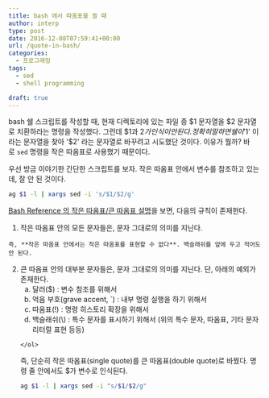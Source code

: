 ```yaml
---
title: bash 에서 따옴표를 쓸 때
author: interp
type: post
date: 2016-12-08T07:59:41+00:00
url: /quote-in-bash/
categories:
  - 프로그래밍
tags:
  - sed
  - shell programming

draft: true
---
```

bash 쉘 스크립트를 작성할 때, 현재 디렉토리에 있는 파일 중 $1 문자열을 $2 문자열로 치환하라는 명령을 작성했다. 그런데 $1과 $2가 인식이 안 된다. 정확히 말하면 쉘이 '$1' 이라는 문자열을 찾아 '$2' 라는 문자열로 바꾸려고 시도했단 것이다. 이유가 뭘까? 바로 `sed` 명령을 작은 따옴표로 사용했기 때문이다.

우선 방금 이야기한 간단한 스크립트를 보자. 작은 따옴표 안에서 변수를 참조하고 있는데, 잘 안 된 것이다.

```bash
ag $1 -l | xargs sed -i 's/$1/$2/g' 
```

[Bash Reference 의 작은 따옴표/큰 따옴표 설명][1]을 보면, 다음의 규칙이 존재한다.

  1. 작은 따옴표 안의 모든 문자들은, 문자 그대로의 의미를 지닌다.
  
    즉, **작은 따옴표 안에서는 작은 따옴표를 표현할 수 없다**. 백슬래쉬를 앞에 두고 적어도 안 된다.
  2. 큰 따옴표 안의 대부분 문자들은, 문자 그대로의 의미를 지닌다. 단, 아래의 예외가 존재한다. <ol style="list-style-type: lower-alpha;">
      <li>
        달러($) : 변수 참조를 위해서
      </li>
      <li>
        억음 부호(grave accent, `) : 내부 명령 실행을 하기 위해서
      </li>
      <li>
        따옴표(!) : 명령 히스토리 확장을 위해서
      </li>
      <li>
        백슬래쉬(\) : 특수 문자를 표시하기 위해서 (위의 특수 문자, 따옴표, 기타 문자 리터럴 표현 등등)
      </li>
    </ol>

즉, 단순히 작은 따옴표(single quote)를 큰 따옴표(double quote)로 바꿨다. 명령 줄 안에서도 $가 변수로 인식된다.

```bash
ag $1 -l | xargs sed -i "s/$1/$2/g"
```

 [1]: http://www.gnu.org/software/bash/manual/bashref.html#Single-Quotes
